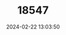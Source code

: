 ---
title: "18547"
category: "Pseudomugil paskai"
draft: false
date: 2024-02-22 13:03:50
languages:
  English: ["Paska's Blue-eye"]
---